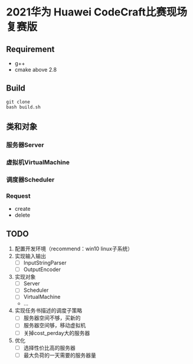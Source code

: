 # 2021华为 Huawei CodeCraft比赛现场复赛版
## Requirement
* g++
* cmake above 2.8 
## Build
    git clone 
    bash build.sh
## 类和对象
### 服务器Server
### 虚拟机VirtualMachine
### 调度器Scheduler
### Request
* create
* delete

## TODO
1. 配置开发环境（recommend：win10 linux子系统）
2. 实现输入输出
    - [ ] InputStringParser
    - [ ] OutputEncoder
2. 实现对象
    - [ ] Server
    - [ ] Scheduler
    - [ ] VirtualMachine
    - ...
3. 实现任务书描述的调度子策略
    - [ ] 服务器空间不够，买新的
    - [ ] 服务器空间够，移动虚拟机
    - [ ] 关掉cost_perday大的服务器
4. 优化
    - [ ] 选择性价比高的服务器
    - [ ] 最大负荷的一天需要的服务器量
